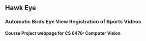 ## Hawk Eye
### Automatic Birds Eye View Registration of Sports Videos

#### Course Project webpage for CS 6476: Computer Vision
